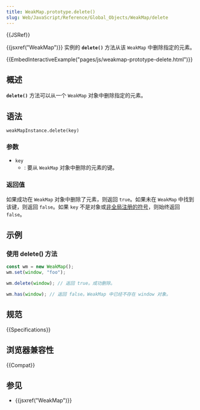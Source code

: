 ```yaml
---
title: WeakMap.prototype.delete()
slug: Web/JavaScript/Reference/Global_Objects/WeakMap/delete
---
```


{{JSRef}}

{{jsxref("WeakMap")}} 实例的 **`delete()`** 方法从该 `WeakMap` 中删除指定的元素。

{{EmbedInteractiveExample("pages/js/weakmap-prototype-delete.html")}}

## 概述

**`delete()`** 方法可以从一个 `WeakMap` 对象中删除指定的元素。

## 语法

```js-nolint
weakMapInstance.delete(key)
```

### 参数

- `key`
  - : 要从 `WeakMap` 对象中删除的元素的键。

### 返回值

如果成功在 `WeakMap` 对象中删除了元素，则返回 `true`。如果未在 `WeakMap` 中找到该键，则返回 `false`。如果 `key` 不是对象或[非全局注册的符号](/zh-CN/docs/Web/JavaScript/Reference/Global_Objects/Symbol#全局共享的_symbol)，则始终返回 `false`。

## 示例

### 使用 delete() 方法

```js
const wm = new WeakMap();
wm.set(window, "foo");

wm.delete(window); // 返回 true。成功删除。

wm.has(window); // 返回 false。WeakMap 中已经不存在 window 对象。
```

## 规范

{{Specifications}}

## 浏览器兼容性

{{Compat}}

## 参见

- {{jsxref("WeakMap")}}

